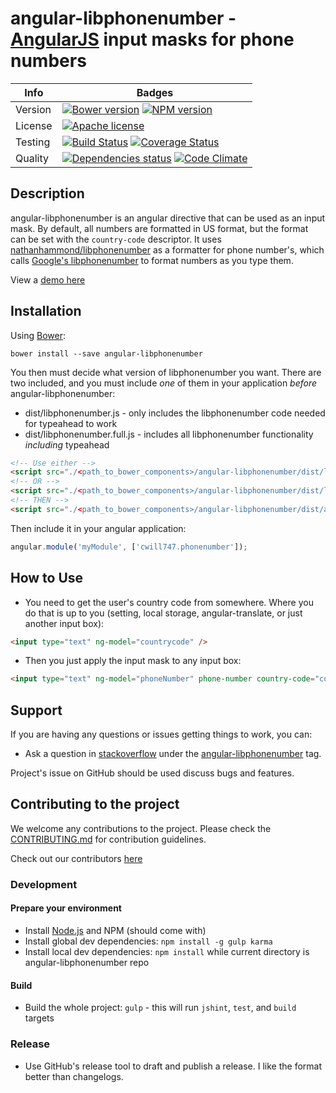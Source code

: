 # angular-libphonenumber - [AngularJS](http://angularjs.org/) input masks for phone numbers


| Info          | Badges        |
| ------------- | ------------- |
| Version       | [![Bower version][bower-image]][bower-url] [![NPM version][npm-image]][npm-url]  |
| License  | [![Apache license][license-image]][license-url]  |
| Testing  | [![Build Status][build-image]][build-url] [![Coverage Status][coverage-image]][coverage-url] |
| Quality |  [![Dependencies status][dep-status-image]][dep-status-url]  [![Code Climate][code-climate-image]][code-climate-url] |


## Description
angular-libphonenumber is an angular directive that can be used as an input mask.
By default, all numbers are formatted in US format, but the format can be set with
the `country-code` descriptor. It uses
[nathanhammond/libphonenumber](https://github.com/nathanhammond/libphonenumber) as a formatter
for phone number's, which calls
[Google's libphonenumber](https://github.com/googlei18n/libphonenumber)
to format numbers as you type them.

View a [demo here](https://run.plnkr.co/plunks/k32xZLSRS47w6TW3auAF/)

## Installation
Using [Bower](http://bower.io/):

```
bower install --save angular-libphonenumber
```

You then must decide what version of libphonenumber you want. There are two included, and you must
include _one_ of them in your application *before* angular-libphonenumber:
- dist/libphonenumber.js - only includes the libphonenumber code needed for typeahead to work
- dist/libphonenumber.full.js - includes all libphonenumber functionality _including_ typeahead

```html
<!-- Use either -->
<script src="./<path_to_bower_components>/angular-libphonenumber/dist/libphonenumber.full.js" />
<!-- OR -->
<script src="./<path_to_bower_components>/angular-libphonenumber/dist/libphonenumber.js" />
<!-- THEN -->
<script src="./<path_to_bower_components>/angular-libphonenumber/dist/angular-libphonenumber.min.js" />
```

Then include it in your angular application:
```javascript
angular.module('myModule', ['cwill747.phonenumber']);
```

## How to Use

- You need to get the user's country code from somewhere. Where you do that is up to you (setting,
local storage, angular-translate, or just another input box):

```html
<input type="text" ng-model="countrycode" />
```

- Then you just apply the input mask to any input box:

```html
<input type="text" ng-model="phoneNumber" phone-number country-code="countrycode" />
```

## Support
If you are having any questions or issues getting things to work, you can:

* Ask a question in [stackoverflow](http://stackoverflow.com/) under the [angular-libphonenumber](http://stackoverflow.com/questions/tagged/angular-libphonenumber) tag.

Project's issue on GitHub should be used discuss bugs and features.

## Contributing to the project

We welcome any contributions to the project. Please check the [CONTRIBUTING.md](CONTRIBUTING.md) for contribution guidelines.

Check out our contributors [here](https://github.com/cwill747/angular-libphonenumber/graphs/contributors)

### Development
#### Prepare your environment
* Install [Node.js](http://nodejs.org/) and NPM (should come with)
* Install global dev dependencies: `npm install -g gulp karma`
* Install local dev dependencies: `npm install` while current directory is angular-libphonenumber repo

#### Build
* Build the whole project: `gulp` - this will run `jshint`, `test`, and `build` targets

### Release
* Use GitHub's release tool to draft and publish a release. I like the format better than
changelogs.


[bower-image]: https://img.shields.io/bower/v/angular-libphonenumber.svg?style=flat-square
[bower-url]: http://bower.io/search/?q=angular-libphonenumber
[npm-image]: https://img.shields.io/npm/v/angular-libphonenumber.svg?style=flat-square
[npm-url]: https://www.npmjs.com/package/angular-libphonenumber
[build-image]: http://img.shields.io/travis/cwill747/angular-libphonenumber.svg?style=flat-square
[build-url]: https://travis-ci.org/cwill747/angular-libphonenumber
[dep-status-image]: https://img.shields.io/david/cwill747/angular-libphonenumber.svg?style=flat-square
[dep-status-url]: https://david-dm.org/cwill747/angular-libphonenumber
[coverage-image]: https://img.shields.io/coveralls/cwill747/angular-libphonenumber.svg?style=flat-square
[coverage-url]: https://coveralls.io/r/cwill747/angular-libphonenumber?branch=master
[code-climate-image]: https://img.shields.io/codeclimate/github/cwill747/angular-libphonenumber.svg?style=flat-square
[code-climate-url]: https://codeclimate.com/github/cwill747/angular-libphonenumber
[license-image]: http://img.shields.io/badge/license-Apachev2-blue.svg?style=flat-square
[license-url]: http://www.apache.org/licenses/LICENSE-2.0
